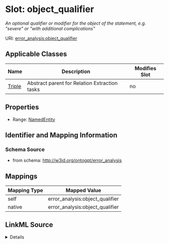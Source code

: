 

# Slot: object_qualifier


_An optional qualifier or modifier for the object of the statement, e.g. "severe" or "with additional complications"_



URI: [error_analysis:object_qualifier](http://w3id.org/ontogpt/error_analysisobject_qualifier)



<!-- no inheritance hierarchy -->





## Applicable Classes

| Name | Description | Modifies Slot |
| --- | --- | --- |
| [Triple](Triple.md) | Abstract parent for Relation Extraction tasks |  no  |







## Properties

* Range: [NamedEntity](NamedEntity.md)





## Identifier and Mapping Information







### Schema Source


* from schema: http://w3id.org/ontogpt/error_analysis




## Mappings

| Mapping Type | Mapped Value |
| ---  | ---  |
| self | error_analysis:object_qualifier |
| native | error_analysis:object_qualifier |




## LinkML Source

<details>
```yaml
name: object_qualifier
description: An optional qualifier or modifier for the object of the statement, e.g.
  "severe" or "with additional complications"
from_schema: http://w3id.org/ontogpt/error_analysis
rank: 1000
alias: object_qualifier
owner: Triple
domain_of:
- Triple
range: NamedEntity

```
</details>